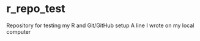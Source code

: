 # r_repo_test

Repository for testing my R and Git/GitHub setup
A line I wrote on my local computer
